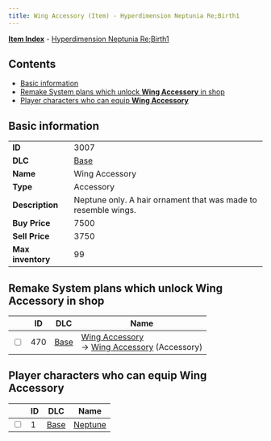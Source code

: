 ```yaml
---
title: Wing Accessory (Item) - Hyperdimension Neptunia Re;Birth1
---
```


[**Item Index**](/neptunia/rb1/item/index.html) - [Hyperdimension Neptunia Re;Birth1](/neptunia/rb1)

## Contents

- [Basic information](#basic-information)
- [Remake System plans which unlock **Wing Accessory** in shop](#remake-system-plans-which-unlock-wing-accessory-in-shop)
- [Player characters who can equip **Wing Accessory**](#player-characters-who-can-equip-wing-accessory)
## Basic information

|   |   |
| -- | -- |
| **ID** | 3007 |
| **DLC** | [Base](/neptunia/rb1/dlc/1-base.html) |
| **Name** | Wing Accessory |
| **Type** | Accessory |
| **Description** | Neptune only. A hair ornament that was made to resemble wings. |
| **Buy Price** | 7500 |
| **Sell Price** | 3750 |
| **Max inventory** | 99 |


## Remake System plans which unlock **Wing Accessory** in shop

|    | ID | DLC | Name |
| -- | -- | --- | ---- |
| <input type="checkbox" id="rb1-remake-1-470" class="trackbox" /> | 470 | [Base](/neptunia/rb1/dlc/1-base.html) | [Wing Accessory](/neptunia/rb1/remake/1-470-wing-accessory.html)<br /> → [Wing Accessory](/neptunia/rb1/item/1-3007-wing-accessory.html) (Accessory) |


## Player characters who can equip **Wing Accessory**

|    | ID | DLC | Name |
| -- | -- | --- | ---- |
| <input type="checkbox" id="rb1-player-1-1" class="trackbox" /> | 1 | [Base](/neptunia/rb1/dlc/1-base.html) | [Neptune](/neptunia/rb1/player/1-1-neptune.html) |
